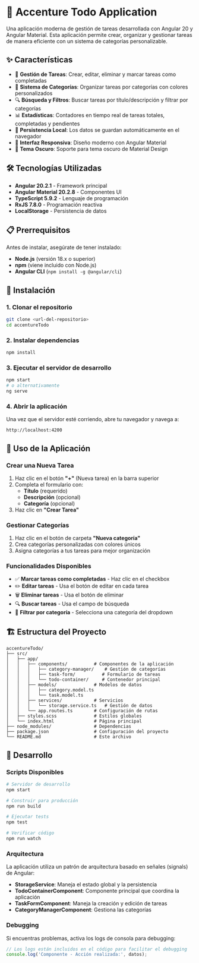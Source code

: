 # 📝 Accenture Todo Application

Una aplicación moderna de gestión de tareas desarrollada con Angular 20 y Angular Material. Esta aplicación permite crear, organizar y gestionar tareas de manera eficiente con un sistema de categorías personalizable.

## ✨ Características

- 🎯 **Gestión de Tareas**: Crear, editar, eliminar y marcar tareas como completadas
- 📂 **Sistema de Categorías**: Organizar tareas por categorías con colores personalizados
- 🔍 **Búsqueda y Filtros**: Buscar tareas por título/descripción y filtrar por categorías
- 📊 **Estadísticas**: Contadores en tiempo real de tareas totales, completadas y pendientes
- 💾 **Persistencia Local**: Los datos se guardan automáticamente en el navegador
- 📱 **Interfaz Responsiva**: Diseño moderno con Angular Material
- 🌙 **Tema Oscuro**: Soporte para tema oscuro de Material Design

## 🛠️ Tecnologías Utilizadas

- **Angular 20.2.1** - Framework principal
- **Angular Material 20.2.8** - Componentes UI
- **TypeScript 5.9.2** - Lenguaje de programación
- **RxJS 7.8.0** - Programación reactiva
- **LocalStorage** - Persistencia de datos

## 📋 Prerrequisitos

Antes de instalar, asegúrate de tener instalado:

- **Node.js** (versión 18.x o superior)
- **npm** (viene incluido con Node.js)
- **Angular CLI** (`npm install -g @angular/cli`)

## 🚀 Instalación

### 1. Clonar el repositorio
```bash
git clone <url-del-repositorio>
cd accentureTodo
```

### 2. Instalar dependencias
```bash
npm install
```

### 3. Ejecutar el servidor de desarrollo
```bash
npm start
# o alternativamente
ng serve
```

### 4. Abrir la aplicación
Una vez que el servidor esté corriendo, abre tu navegador y navega a:
```
http://localhost:4200
```

## 📖 Uso de la Aplicación

### Crear una Nueva Tarea
1. Haz clic en el botón **"+"** (Nueva tarea) en la barra superior
2. Completa el formulario con:
   - **Título** (requerido)
   - **Descripción** (opcional)
   - **Categoría** (opcional)
3. Haz clic en **"Crear Tarea"**

### Gestionar Categorías
1. Haz clic en el botón de carpeta **"Nueva categoría"**
2. Crea categorías personalizadas con colores únicos
3. Asigna categorías a tus tareas para mejor organización

### Funcionalidades Disponibles
- ✅ **Marcar tareas como completadas** - Haz clic en el checkbox
- ✏️ **Editar tareas** - Usa el botón de editar en cada tarea
- 🗑️ **Eliminar tareas** - Usa el botón de eliminar
- 🔍 **Buscar tareas** - Usa el campo de búsqueda
- 🔽 **Filtrar por categoría** - Selecciona una categoría del dropdown

## 🏗️ Estructura del Proyecto

```
accentureTodo/
├── src/
│   ├── app/
│   │   ├── components/          # Componentes de la aplicación
│   │   │   ├── category-manager/    # Gestión de categorías
│   │   │   ├── task-form/          # Formulario de tareas
│   │   │   └── todo-container/     # Contenedor principal
│   │   ├── models/              # Modelos de datos
│   │   │   ├── category.model.ts
│   │   │   └── task.model.ts
│   │   ├── services/            # Servicios
│   │   │   └── storage.service.ts   # Gestión de datos
│   │   └── app.routes.ts        # Configuración de rutas
│   ├── styles.scss              # Estilos globales
│   └── index.html               # Página principal
├── node_modules/                # Dependencias
├── package.json                 # Configuración del proyecto
└── README.md                    # Este archivo
```

## 🔧 Desarrollo

### Scripts Disponibles

```bash
# Servidor de desarrollo
npm start

# Construir para producción
npm run build

# Ejecutar tests
npm test

# Verificar código
npm run watch
```

### Arquitectura

La aplicación utiliza un patrón de arquitectura basado en señales (signals) de Angular:

- **StorageService**: Maneja el estado global y la persistencia
- **TodoContainerComponent**: Componente principal que coordina la aplicación
- **TaskFormComponent**: Maneja la creación y edición de tareas
- **CategoryManagerComponent**: Gestiona las categorías
### Debugging

Si encuentras problemas, activa los logs de consola para debugging:

```typescript
// Los logs están incluidos en el código para facilitar el debugging
console.log('Componente - Acción realizada:', datos);
```